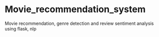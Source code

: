 # Movie_recommendation_system
Movie recommendation, genre detection and review sentiment analysis using flask, nlp
